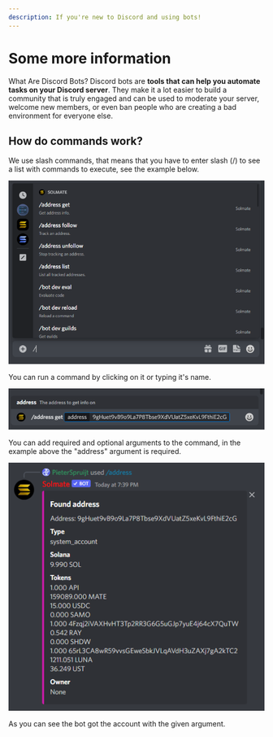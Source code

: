 ```yaml
---
description: If you're new to Discord and using bots!
---
```


# Some more information

What Are Discord Bots? Discord bots are **tools that can help you automate tasks on your Discord server**. They make it a lot easier to build a community that is truly engaged and can be used to moderate your server, welcome new members, or even ban people who are creating a bad environment for everyone else.



## How do commands work?

We use slash commands, that means that you have to enter slash (/) to see a list with commands to execute, see the example below.

![](<../.gitbook/assets/image (2) (1) (1) (1).png>)

You can run a command by clicking on it or typing it's name.

![](<../.gitbook/assets/image (4) (1) (1).png>)

You can add required and optional arguments to the command, in the example above the "address" argument is required.

![](<../.gitbook/assets/image (5) (1) (1).png>)

As you can see the bot got the account with the given argument.
